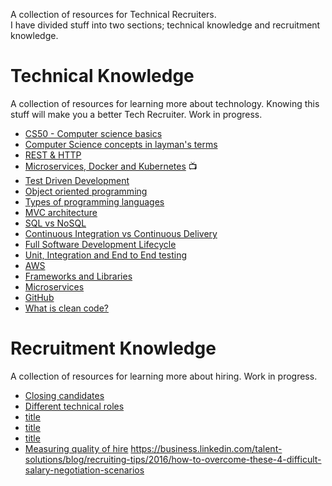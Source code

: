 A collection of resources for Technical Recruiters.  
I have divided stuff into two sections; technical knowledge and recruitment knowledge.

# Technical Knowledge
A collection of resources for learning more about technology. Knowing this stuff will make you a better Tech Recruiter. Work in progress.
* [CS50 - Computer science basics](https://www.youtube.com/channel/UC8butISFwT-Wl7EV0hUK0BQ)
* [Computer Science concepts in layman's terms](http://carlcheo.com/compsci)
* [REST & HTTP](https://www.youtube.com/watch?v=Q-BpqyOT3a8)
* [Microservices, Docker and Kubernetes](https://www.youtube.com/watch?v=1xo-0gCVhTU) 📺
* [Test Driven Development](https://developer.ibm.com/devpractices/software-development/articles/5-steps-of-test-driven-development/)
* [Object oriented programming](https://www.freecodecamp.org/news/object-oriented-programming-concepts-21bb035f7260/)
* [Types of programming languages](https://www.freecodecamp.org/news/programming-mental-models-47ccc65eb334/)
* [MVC architecture](https://www.freecodecamp.org/news/model-view-architecture/)
* [SQL vs NoSQL](https://www.guru99.com/sql-vs-nosql.html)
* [Continuous Integration vs Continuous Delivery](https://devops.com/continuous-integration-vs-continuous-delivery-theres-important-difference/)
* [Full Software Development Lifecycle](https://www.youtube.com/watch?v=9PgZCJNzY9M)
* [Unit, Integration and End to End testing](https://www.youtube.com/watch?v=r9HdJ8P6GQI)
* [AWS](https://medium.com/faun/explain-aws-to-a-6-year-old-7be561c9fe0b)
* [Frameworks and Libraries](https://www.freecodecamp.org/news/the-difference-between-a-framework-and-a-library-bd133054023f/)
* [Microservices](https://www.guru99.com/microservices-vs-soa.html)
* [GitHub](https://medium.com/ft-product-technology/a-guide-to-github-and-deployment-for-non-developers-7811dcf508bb)
* [What is clean code?](https://github.com/denizozger/clean-code)

# Recruitment Knowledge
A collection of resources for learning more about hiring. Work in progress.
* [Closing candidates](https://www.heavybit.com/library/video/debugging-recruiting/)
* [Different technical roles](https://www.youtube.com/playlist?list=PLBO5a-UXskebFGZBfoQevlZinLPdjwJay)
* [title](link)
* [title](link)
* [title](link)
* [Measuring quality of hire](https://www.youtube.com/watch?v=J9892g0h1nA)
https://business.linkedin.com/talent-solutions/blog/recruiting-tips/2016/how-to-overcome-these-4-difficult-salary-negotiation-scenarios



